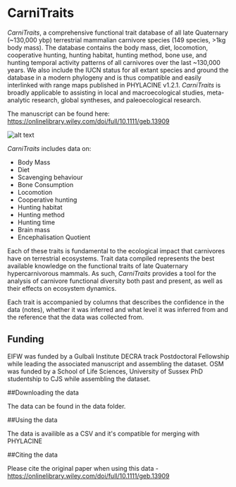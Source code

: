 # **CarniTraits**

*CarniTraits*, a comprehensive functional trait database of all late Quaternary (\~130,000 ybp) terrestrial mammalian carnivore species (149 species, \>1kg body mass). The database contains the body mass, diet, locomotion, cooperative hunting, hunting habitat, hunting method, bone use, and hunting temporal activity patterns of all carnivores over the last \~130,000 years. We also include the IUCN status for all extant species and ground the database in a modern phylogeny and is thus compatible and easily interlinked with range maps published in PHYLACINE v1.2.1. *CarniTraits* is broadly applicable to assisting in local and macroecological studies, meta-analytic research, global syntheses, and paleoecological research. 

The manuscript can be found here: https://onlinelibrary.wiley.com/doi/full/10.1111/geb.13909

![alt text](https://github.com/Eamonn-wooster/CarniTraits/blob/main/CarniTraits_data/Figure1.png)

*CarniTraits* includes data on:
-   Body Mass
-   Diet
-   Scavenging behaviour
-   Bone Consumption
-   Locomotion
-   Cooperative hunting
-   Hunting habitat
-   Hunting method
-   Hunting time
-   Brain mass
-   Encephalisation Quotient

Each of these traits is fundamental to the ecological impact that carnivores have on terrestrial ecosystems. Trait data compiled represents the best available knowledge on the functional traits of late Quaternary hypercarnivorous mammals. As such, *CarniTraits* provides a tool for the analysis of carnivore functional diversity both past and present, as well as their effects on ecosystem dynamics.

Each trait is accompanied by columns that describes the confidence in the data (notes), whether it was inferred and what level it was inferred from and the reference that the data was collected from.

## Funding

EIFW was funded by a Gulbali Institute DECRA track Postdoctoral Fellowship while leading the associated manuscript and assembling the dataset. OSM was funded by a School of Life Sciences, University of Sussex PhD studentship to CJS while assembling the dataset.

##Downloading the data

The data can be found in the data folder. 

##Using the data

The data is availible as a CSV and it's compatible for merging with PHYLACINE

##Citing the data

Please cite the original paper when using this data - https://onlinelibrary.wiley.com/doi/full/10.1111/geb.13909
